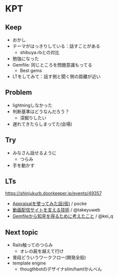 # KPT

## Keep
- おかし
- テーマがはっきりしている：話すことがある
  - shibuya.rbとの対比
- 勉強になった
- Gemfile: 同じところを問題意識もってる
  - Best gems
- LTをしてみて：話す側と聞く側の距離が近い

## Problem
- lightningしなかった
- 判断基準はどうなんだろう？
  - 深掘りしたい
- 遅れてきたらしまってた(会場)

## Try
- みなさん話せるように
  - つらみ
- 手を動かす

## LTs
https://shinjukurb.doorkeeper.jp/events/49357

- [Appraisalを使ってみた話(仮)](http://me.pocke.me/slide-appraisal/#/) / pocke
- [動画配信サイトを支える技術](https://speakerdeck.com/takeyuweb/dong-hua-pei-xin-saitowozhi-eruji-shu-shinjuku-dot-rb-number-39) / @takeyuweb
- [Gemfileから知見を得るために考えたこと](https://atlas.mindmup.com/2016/07/ff8907e035cd013453ac452d1a651f73/_gem_/index.html) / @kei_q

## Next topic
- Rails触ってのつらみ
  - オレの屍を越えて行け
- 普段どういうワークフロー(開発全般)
- template engine
  - thougthbotのデザイナslim/hamlかんべん
